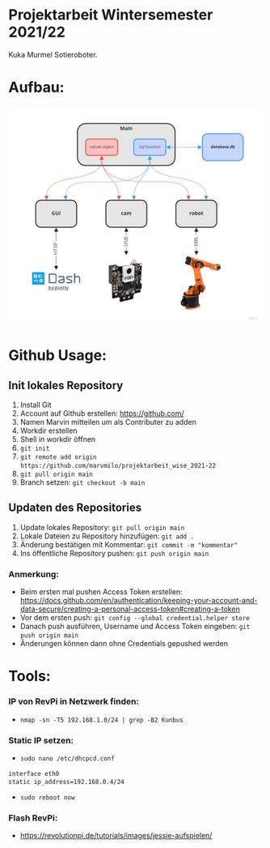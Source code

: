 # Projektarbeit Wintersemester 2021/22
Kuka Murmel Sotieroboter.
# Aufbau:
![Database](./pictures/aufbau.jpg)
# Github Usage:
## Init lokales Repository
1. Install Git
1. Account auf Github erstellen: https://github.com/
1. Namen Marvin mitteilen um als Contributer zu adden
1. Workdir erstellen
1. Shell in workdir öffnen
1. ```git init```
1. ```git remote add origin https://github.com/marvmilo/projektarbeit_wise_2021-22```
1. ```git pull origin main```
1. Branch setzen: ```git checkout -b main```
## Updaten des Repositories
1. Update lokales Repository: ```git pull origin main```
1. Lokale Dateien zu Repository hinzufügen: ```git add .```
1. Änderung bestätigen mit Kommentar: ```git commit -m "kommentar"```
1. Ins öffentliche Repository pushen: ```git push origin main```
### Anmerkung:
- Beim ersten mal pushen Access Token erstellen: https://docs.github.com/en/authentication/keeping-your-account-and-data-secure/creating-a-personal-access-token#creating-a-token
- Vor dem ersten push: ```git config --global credential.helper store```
- Danach push ausführen, Username und Access Token eingeben: ```git push origin main```
- Änderungen können dann ohne Credentials gepushed werden
# Tools:
### IP von RevPi in Netzwerk finden:
- ```nmap -sn -T5 192.168.1.0/24 | grep -B2 Kunbus```
### Static IP setzen:
- ```sudo nano /etc/dhcpcd.conf```
```
interface eth0
static ip_address=192.168.0.4/24
```
- ```sudo reboot now```
### Flash RevPi:
- https://revolutionpi.de/tutorials/images/jessie-aufspielen/

